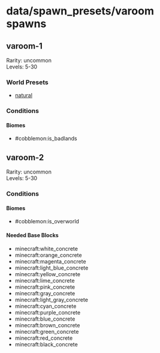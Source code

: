 # data/spawn_presets/varoom spawns  
  
## varoom-1  
Rarity: uncommon  
Levels: 5-30  
  
### World Presets  
* [natural](/data/world_presets/natural.md)  
  
### Conditions  
  
#### Biomes  
  * #cobblemon:is_badlands
  
  
## varoom-2  
Rarity: uncommon  
Levels: 5-30  
  
### Conditions  
  
#### Biomes  
  * #cobblemon:is_overworld
  
  
#### Needed Base Blocks  
  * minecraft:white_concrete
  * minecraft:orange_concrete
  * minecraft:magenta_concrete
  * minecraft:light_blue_concrete
  * minecraft:yellow_concrete
  * minecraft:lime_concrete
  * minecraft:pink_concrete
  * minecraft:gray_concrete
  * minecraft:light_gray_concrete
  * minecraft:cyan_concrete
  * minecraft:purple_concrete
  * minecraft:blue_concrete
  * minecraft:brown_concrete
  * minecraft:green_concrete
  * minecraft:red_concrete
  * minecraft:black_concrete
  
